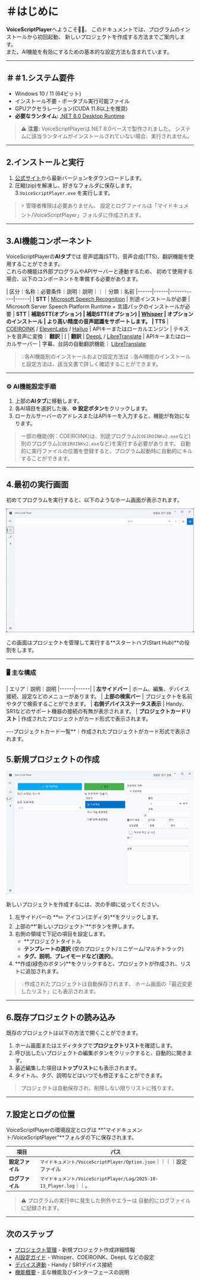 # ＃はじめに

**VoiceScriptPlayer**へようこそ🎵🎵。
このドキュメントでは、プログラムのインストールから初回起動、
新しいプロジェクトを作成する方法までご案内します。  
また、AI機能を有効にするための基本的な設定方法も含まれています。

---

## ＃＃1.システム要件

- Windows 10 / 11 (64ビット)
- インストール不要 - ポータブル実行可能ファイル
- GPUアクセラレーション(CUDA 11.8以上を推奨)
- **必要なランタイム:** [.NET 8.0 Desktop Runtime](https://dotnet.microsoft.com/en-us/download/dotnet/8.0)

> ⚠️ **注意:**
> VoiceScriptPlayerは.NET 8.0ベースで製作されました。
> システムに該当ランタイムがインストールされていない場合、実行されません。

---

## 2.インストールと実行

1. [公式サイト](https://www.patreon.com/VoiceScriptPlayer)から最新バージョンをダウンロードします。  
2. 圧縮(zip)を解凍し、好きなフォルダに保存します。  
3.`VoiceScriptPlayer.exe` を実行します。

> ⚡ 管理者権限は必要ありません、
> 設定とログファイルは「マイドキュメント/VoiceScriptPlayer」フォルダに作成されます。

---

## 3.AI機能コンポーネント

VoiceScriptPlayerの**AIタブ**では
音声認識(STT)、音声合成(TTS)、翻訳機能を使用することができます。  
これらの機能は外部プログラムやAPIサーバーと連動するため、
初めて使用する場合、以下のコンポーネントを準備する必要があります。

| 区分｜名称｜必要条件｜説明｜説明｜｜｜分類｜名前
|------|------|------------|------|
| **STT** | [Microsoft Speech Recognition](ai/speechRecognition.md) | 別途インストールが必要 | Microsoft Server Speech Platform Runtime + 言語パックのインストールが必要 | **STT** | **補助STT(オプション)
| **補助STT(オプション)** | [Whisper](ai/whisper.md) | オプションのインストール | より高い精度の音声認識をサポートします。
| TTS** | [COEIROINK](ai/coeiroink.md) / [ElevenLabs](ai/elevenlabs.md) / [Hailuo](ai/hailuo.md) | APIキーまたはローカルエンジン | テキストを音声に変換｜ **翻訳** | [
| **翻訳** | [DeepL](ai/deepl.md) / [LibreTranslate](ai/libretranslate.md) | APIキーまたはローカルサーバー | 字幕、台詞の自動翻訳機能｜ [LibreTranslate](ai/libretranslate.md)

> 💡各AI機能別のインストールおよび設定方法は
> 💡各AI機能のインストールと設定方法は、該当文書で詳しく確認することができます。

---

### ⚙️ AI機能設定手順

1. 上部の**AIタブ**に移動します。  
2. 各AI項目を選択した後、**⚙️ 設定ボタン**をクリックします。  
3. ローカルサーバーのアドレスまたはAPIキーを入力すると、機能が有効になります。  

> 一部の機能(例：COEIROINK)は、別途プログラム(`COEIROINKv2.exe`など)
> 別のプログラム(`COEIROINKv2.exe`など)を実行する必要があります。
> 自動的に実行ファイルの位置を登録すると、プログラム起動時に自動的にキルすることができます。

---

## 4.最初の実行画面

初めてプログラムを実行すると、以下のようなホーム画面が表示されます。

![screenshot-main-ui](images/screenshot-main-ui.png)

この画面はプロジェクトを管理して実行する**スタートハブ(Start Hub)**の役割をします。

---

### 🖥️ 主な構成

| エリア｜説明｜説明
|------|------|
| **左サイドバー** | ホーム、編集、デバイス接続、設定などのメニューがあります。
| **上部の検索バー** | プロジェクトを名前やタグで検索することができます。
| **右側デバイスステータス表示** | Handy、SR1などのサポート機器の接続の有無が表示されます。
| **プロジェクトカードリスト** | 作成されたプロジェクトがカード形式で表示されます。

---プロジェクトカード一覧**｜作成されたプロジェクトがカード形式で表示されます。

## 5.新規プロジェクトの作成

![project-create](images/project-create.png)

新しいプロジェクトを作成するには、次の手順に従ってください。

1. 左サイドバーの **✏️ アイコン(エディタ)**をクリックします。  
2. 上部の**'新しいプロジェクト'**ボタンを押します。  
3. 右側の領域で下記の項目を設定します。  
   - **プロジェクトタイトル
   - **テンプレートの選択** (空のプロジェクト/ミニゲーム/マルチトラック)
   - **タグ、説明、プレイモードなど(選択)**。
4. **作成(緑色のボタン)**をクリックすると、プロジェクトが作成され、リストに追加されます。

> 💡作成されたプロジェクトは自動保存されます、
> ホーム画面の「最近変更したリスト」にも表示されます。

---

## 6.既存プロジェクトの読み込み

既存のプロジェクトは以下の方法で開くことができます。

1. ホーム画面またはエディタタブで**プロジェクトリスト**を確認します。  
2. 呼び出したいプロジェクトの編集ボタンをクリックすると、自動的に開きます。  
3. 最近編集した項目は**トップリスト**にも表示されます。  
4. タイトル、タグ、説明などはいつでも修正することができます。

> プロジェクトは自動保存され、削除しない限りリストに残ります。

---

## 7.設定とログの位置

VoiceScriptPlayerの環境設定とログは
**"マイドキュメント/VoiceScriptPlayer"**フォルダの下に保存されます。

| 項目 | パス
|------|------|
| **設定ファイル** | `マイドキュメント/VoiceScriptPlayer/Option.json`｜｜｜｜設定ファイル
| **ログファイル** | `マイドキュメント/VoiceScriptPlayer/Log/2025-10-13_Player.log`｜｜。

> ⚠️ プログラムの実行中に発生した例外やエラーは
> 自動的にログファイルに記録されます。

---

## 次のステップ

- [プロジェクト管理](project/create.md) - 新規プロジェクト作成詳細情報
- [AI設定ガイド](ai/whisper.md) - Whisper、COEIROINK、DeepL などの設定
- [デバイス連動](device/tcode.md) - Handy / SR1デバイス接続
- [機能概要](features.md) - 主な機能及びインターフェースの説明
